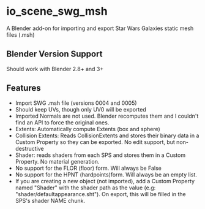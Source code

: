 # io_scene_swg_msh
A Blender add-on for importing and export Star Wars Galaxies static mesh files (.msh)
## Blender Version Support
Should work with Blender 2.8+ and 3+
## Features
* Import SWG .msh file (versions 0004 and 0005)
* Should keep UVs, though only UV0 will be exported
* Imported Normals are not used. Blender recomputes them and I couldn't find an API to force the original ones. 
* Extents: Automatically compute Extents (box and sphere)
* Collision Extents: Reads CollisionExtents and stores their binary data in a Custom Property so they can be exported. No edit support, but non-destructive 
* Shader: reads shaders from each SPS and stores them in a Custom Property. No material generation.
* No support for the FLOR (floor) form. Will always be False
* No support for the HPNT (hardpoints)form. Will always be an empty list.
 * If you are creating a new object (not imported), add a Custom Property named "Shader" with the shader path as the value (e.g: "shader/defaultappearance.sht"). On export, this will be filled in the SPS's shader NAME chunk. 


